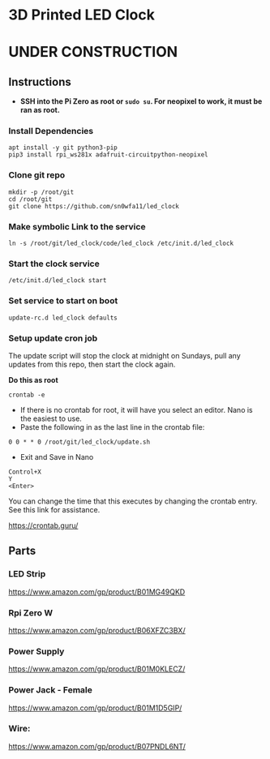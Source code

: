 # 3D Printed LED Clock

# UNDER CONSTRUCTION

## Instructions
- **SSH into the Pi Zero as root or `sudo su`.  For neopixel to work, it must be ran as root.**

### Install Dependencies
```
apt install -y git python3-pip
pip3 install rpi_ws281x adafruit-circuitpython-neopixel
```

### Clone git repo
```
mkdir -p /root/git
cd /root/git
git clone https://github.com/sn0wfa11/led_clock
```

### Make symbolic Link to the service
`ln -s /root/git/led_clock/code/led_clock /etc/init.d/led_clock`

### Start the clock service
`/etc/init.d/led_clock start`

### Set service to start on boot
`update-rc.d led_clock defaults`

### Setup update cron job
The update script will stop the clock at midnight on Sundays, pull any updates from this repo, then start the clock again.

**Do this as root**

`crontab -e`

- If there is no crontab for root, it will have you select an editor. Nano is the easiest to use.
- Paste the following in as the last line in the crontab file:

`0 0 * * 0 /root/git/led_clock/update.sh`

- Exit and Save in Nano
```
Control+X
Y
<Enter>
```

You can change the time that this executes by changing the crontab entry. See this link for assistance.

https://crontab.guru/

## Parts
### LED Strip
https://www.amazon.com/gp/product/B01MG49QKD

### Rpi Zero W
https://www.amazon.com/gp/product/B06XFZC3BX/

### Power Supply
https://www.amazon.com/gp/product/B01M0KLECZ/

### Power Jack - Female
https://www.amazon.com/gp/product/B01M1D5GIP/

### Wire:
https://www.amazon.com/gp/product/B07PNDL6NT/
